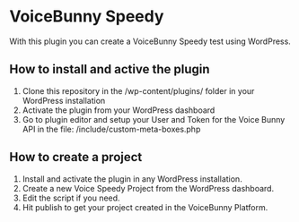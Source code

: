 # VoiceBunny Speedy

With this plugin you can create a VoiceBunny Speedy test using WordPress.

## How to install and active the plugin

1. Clone this repository in the /wp-content/plugins/ folder in your WordPress installation
2. Activate the plugin from your WordPress dashboard
3. Go to plugin editor and setup your User and Token for the Voice Bunny API in the file: /include/custom-meta-boxes.php

## How to create a project

1. Install and activate the plugin in any WordPress installation.
2. Create a new Voice Speedy Project from the WordPress dashboard.
3. Edit the script if you need.
4. Hit publish to get your project created in the VoiceBunny Platform.
